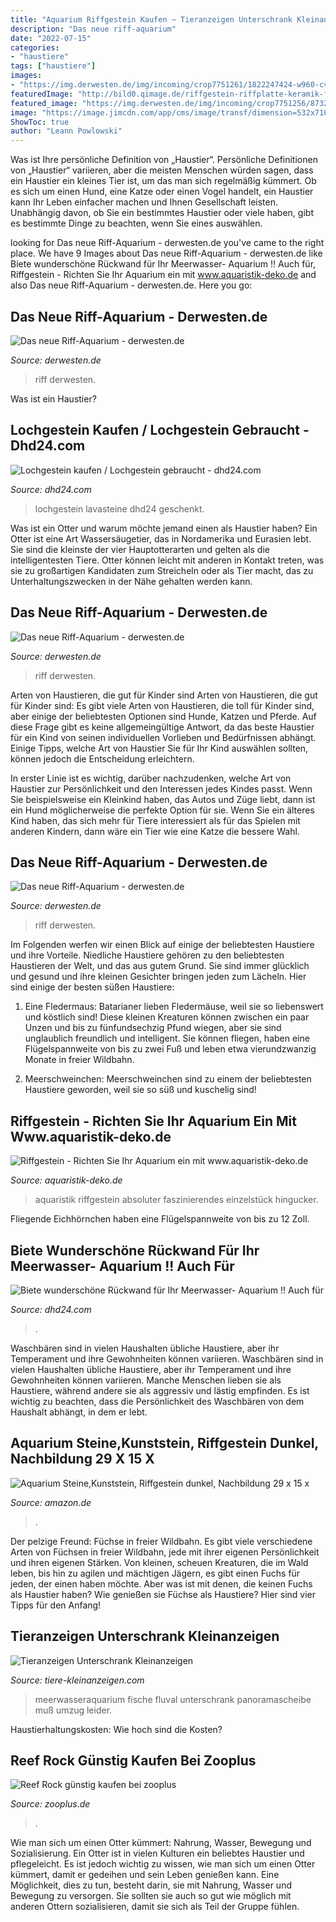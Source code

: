 ```yaml
---
title: "Aquarium Riffgestein Kaufen ~ Tieranzeigen Unterschrank Kleinanzeigen"
description: "Das neue riff-aquarium"
date: "2022-07-15"
categories:
- "haustiere"
tags: ["haustiere"]
images:
- "https://img.derwesten.de/img/incoming/crop7751261/1822247424-w960-cv3_2-q85/picturegallery-283783-1113462.jpg"
featuredImage: "http://bild0.qimage.de/riffgestein-riffplatte-keramik-foto-bild-99501930.jpg"
featured_image: "https://img.derwesten.de/img/incoming/crop7751256/8732247424-w960-cv3_2-q85/picturegallery-283783-1113458.jpg"
image: "https://image.jimcdn.com/app/cms/image/transf/dimension=532x710:format=jpg/path/s2d03c9ee83323cff/image/iee40e900099b84c1/version/1466260922/image.jpg"
ShowToc: true
author: "Leann Powlowski"
---
```



Was ist Ihre persönliche Definition von „Haustier“.
Persönliche Definitionen von „Haustier“ variieren, aber die meisten Menschen würden sagen, dass ein Haustier ein kleines Tier ist, um das man sich regelmäßig kümmert. Ob es sich um einen Hund, eine Katze oder einen Vogel handelt, ein Haustier kann Ihr Leben einfacher machen und Ihnen Gesellschaft leisten. Unabhängig davon, ob Sie ein bestimmtes Haustier oder viele haben, gibt es bestimmte Dinge zu beachten, wenn Sie eines auswählen.

	

		
looking for Das neue Riff-Aquarium - derwesten.de you've came to the right place. We have 9 Images about Das neue Riff-Aquarium - derwesten.de like Biete wunderschöne Rückwand für Ihr Meerwasser- Aquarium !! Auch für, Riffgestein - Richten Sie Ihr Aquarium ein mit www.aquaristik-deko.de and also Das neue Riff-Aquarium - derwesten.de. Here you go:
		
    
## Das Neue Riff-Aquarium - Derwesten.de

<img loading=lazy src="https://img.derwesten.de/img/incoming/crop7751256/8732247424-w960-cv3_2-q85/picturegallery-283783-1113458.jpg" onerror="this.onerror=null;this.src='https://tse3.mm.bing.net/th?id=OIP.mbNvQpTdk6oVXx-XpIr0fwHaE8&amp;pid=15.1';" alt="Das neue Riff-Aquarium - derwesten.de">

_Source: derwesten.de_

>riff derwesten. 

	

Was ist ein Haustier?

    
## Lochgestein Kaufen / Lochgestein Gebraucht - Dhd24.com

<img loading=lazy src="https://pic8.qimage.de/08/94/36/212369408.jpg" onerror="this.onerror=null;this.src='https://tse3.mm.bing.net/th?id=OIP.CxHx1ZtRCwMNenMqujAvAAHaFj&amp;pid=15.1';" alt="Lochgestein kaufen / Lochgestein gebraucht - dhd24.com">

_Source: dhd24.com_

>lochgestein lavasteine dhd24 geschenkt. 

	

Was ist ein Otter und warum möchte jemand einen als Haustier haben?
Ein Otter ist eine Art Wassersäugetier, das in Nordamerika und Eurasien lebt. Sie sind die kleinste der vier Hauptotterarten und gelten als die intelligentesten Tiere. Otter können leicht mit anderen in Kontakt treten, was sie zu großartigen Kandidaten zum Streicheln oder als Tier macht, das zu Unterhaltungszwecken in der Nähe gehalten werden kann.

    
## Das Neue Riff-Aquarium - Derwesten.de

<img loading=lazy src="https://img.derwesten.de/img/incoming/crop7751261/1822247424-w960-cv3_2-q85/picturegallery-283783-1113462.jpg" onerror="this.onerror=null;this.src='https://tse4.mm.bing.net/th?id=OIP.bSqJfqQH8abq7QZP4uzk0wHaE8&amp;pid=15.1';" alt="Das neue Riff-Aquarium - derwesten.de">

_Source: derwesten.de_

>riff derwesten. 

	

Arten von Haustieren, die gut für Kinder sind
Arten von Haustieren, die gut für Kinder sind:
Es gibt viele Arten von Haustieren, die toll für Kinder sind, aber einige der beliebtesten Optionen sind Hunde, Katzen und Pferde. Auf diese Frage gibt es keine allgemeingültige Antwort, da das beste Haustier für ein Kind von seinen individuellen Vorlieben und Bedürfnissen abhängt. Einige Tipps, welche Art von Haustier Sie für Ihr Kind auswählen sollten, können jedoch die Entscheidung erleichtern.

In erster Linie ist es wichtig, darüber nachzudenken, welche Art von Haustier zur Persönlichkeit und den Interessen jedes Kindes passt. Wenn Sie beispielsweise ein Kleinkind haben, das Autos und Züge liebt, dann ist ein Hund möglicherweise die perfekte Option für sie. Wenn Sie ein älteres Kind haben, das sich mehr für Tiere interessiert als für das Spielen mit anderen Kindern, dann wäre ein Tier wie eine Katze die bessere Wahl.

    
## Das Neue Riff-Aquarium - Derwesten.de

<img loading=lazy src="https://img.derwesten.de/img/incoming/crop7751259/4670651169-w420-cv3_2-q85/picturegallery-283783-1113460.jpg" onerror="this.onerror=null;this.src='https://tse3.mm.bing.net/th?id=OIP.RE55cphvLPm4znPuLz7n1QAAAA&amp;pid=15.1';" alt="Das neue Riff-Aquarium - derwesten.de">

_Source: derwesten.de_

>riff derwesten. 

	

Im Folgenden werfen wir einen Blick auf einige der beliebtesten Haustiere und ihre Vorteile.
Niedliche Haustiere gehören zu den beliebtesten Haustieren der Welt, und das aus gutem Grund. Sie sind immer glücklich und gesund und ihre kleinen Gesichter bringen jeden zum Lächeln. Hier sind einige der besten süßen Haustiere:
1. Eine Fledermaus: Batarianer lieben Fledermäuse, weil sie so liebenswert und köstlich sind! Diese kleinen Kreaturen können zwischen ein paar Unzen und bis zu fünfundsechzig Pfund wiegen, aber sie sind unglaublich freundlich und intelligent. Sie können fliegen, haben eine Flügelspannweite von bis zu zwei Fuß und leben etwa vierundzwanzig Monate in freier Wildbahn.

2. Meerschweinchen: Meerschweinchen sind zu einem der beliebtesten Haustiere geworden, weil sie so süß und kuschelig sind!

    
## Riffgestein - Richten Sie Ihr Aquarium Ein Mit Www.aquaristik-deko.de

<img loading=lazy src="https://image.jimcdn.com/app/cms/image/transf/dimension=532x710:format=jpg/path/s2d03c9ee83323cff/image/iee40e900099b84c1/version/1466260922/image.jpg" onerror="this.onerror=null;this.src='https://tse3.mm.bing.net/th?id=OIP.fbLDf8aTcw_7GhqN1l6CIAHaE8&amp;pid=15.1';" alt="Riffgestein - Richten Sie Ihr Aquarium ein mit www.aquaristik-deko.de">

_Source: aquaristik-deko.de_

>aquaristik riffgestein absoluter faszinierendes einzelstück hingucker. 

	

Fliegende Eichhörnchen haben eine Flügelspannweite von bis zu 12 Zoll.

    
## Biete Wunderschöne Rückwand Für Ihr Meerwasser- Aquarium !! Auch Für

<img loading=lazy src="http://bild0.qimage.de/riffgestein-riffplatte-keramik-foto-bild-99501930.jpg" onerror="this.onerror=null;this.src='https://tse1.mm.bing.net/th?id=OIP.twIKfgro_5wJXJk3l9Sa_QHaJ4&amp;pid=15.1';" alt="Biete wunderschöne Rückwand für Ihr Meerwasser- Aquarium !! Auch für">

_Source: dhd24.com_

>. 

	

Waschbären sind in vielen Haushalten übliche Haustiere, aber ihr Temperament und ihre Gewohnheiten können variieren.
Waschbären sind in vielen Haushalten übliche Haustiere, aber ihr Temperament und ihre Gewohnheiten können variieren. Manche Menschen lieben sie als Haustiere, während andere sie als aggressiv und lästig empfinden. Es ist wichtig zu beachten, dass die Persönlichkeit des Waschbären von dem Haushalt abhängt, in dem er lebt.

    
## Aquarium Steine,Kunststein, Riffgestein Dunkel, Nachbildung 29 X 15 X

<img loading=lazy src="https://images-na.ssl-images-amazon.com/images/I/81f-AVeiG1L._SX355_.jpg" onerror="this.onerror=null;this.src='https://tse2.mm.bing.net/th?id=OIP.PydZo7tKLDqTE6Pnq2O04wAAAA&amp;pid=15.1';" alt="Aquarium Steine,Kunststein, Riffgestein dunkel, Nachbildung 29 x 15 x">

_Source: amazon.de_

>. 

	

Der pelzige Freund: Füchse in freier Wildbahn.
Es gibt viele verschiedene Arten von Füchsen in freier Wildbahn, jede mit ihrer eigenen Persönlichkeit und ihren eigenen Stärken. Von kleinen, scheuen Kreaturen, die im Wald leben, bis hin zu agilen und mächtigen Jägern, es gibt einen Fuchs für jeden, der einen haben möchte. Aber was ist mit denen, die keinen Fuchs als Haustier haben? Wie genießen sie Füchse als Haustiere? Hier sind vier Tipps für den Anfang!

    
## Tieranzeigen Unterschrank Kleinanzeigen

<img loading=lazy src="http://www.tiere-kleinanzeigen.com/export/afbdcc60b69f16c66bfda8dfd7c55.jpg" onerror="this.onerror=null;this.src='https://tse4.mm.bing.net/th?id=OIP.8AkIyP4Un_aRJHXoU1WQ6wHaJ4&amp;pid=15.1';" alt="Tieranzeigen Unterschrank Kleinanzeigen">

_Source: tiere-kleinanzeigen.com_

>meerwasseraquarium fische fluval unterschrank panoramascheibe muß umzug leider. 

	

Haustierhaltungskosten: Wie hoch sind die Kosten?

    
## Reef Rock Günstig Kaufen Bei Zooplus

<img loading=lazy src="https://shop-cdn-m.shpp.ext.zooplus.io/bilder/reef/rock/knstliches/riffgestein/9/400/01_reefrock_9.jpg" onerror="this.onerror=null;this.src='https://tse1.mm.bing.net/th?id=OIP.K7ogE5KgYyxB7gaDIDXV4QD6D6&amp;pid=15.1';" alt="Reef Rock günstig kaufen bei zooplus">

_Source: zooplus.de_

>. 

	

Wie man sich um einen Otter kümmert: Nahrung, Wasser, Bewegung und Sozialisierung.
Ein Otter ist in vielen Kulturen ein beliebtes Haustier und pflegeleicht. Es ist jedoch wichtig zu wissen, wie man sich um einen Otter kümmert, damit er gedeihen und sein Leben genießen kann. Eine Möglichkeit, dies zu tun, besteht darin, sie mit Nahrung, Wasser und Bewegung zu versorgen. Sie sollten sie auch so gut wie möglich mit anderen Ottern sozialisieren, damit sie sich als Teil der Gruppe fühlen.

